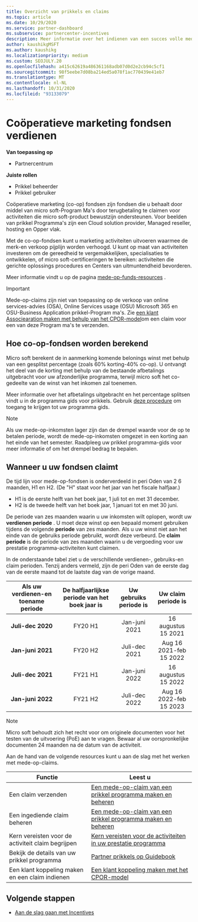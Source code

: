```yaml
---
title: Overzicht van prikkels en claims
ms.topic: article
ms.date: 10/29/2020
ms.service: partner-dashboard
ms.subservice: partnercenter-incentives
description: Meer informatie over het indienen van een succes volle mede-op-claim voor uw prikkels door de juiste documentatie, facturen, verklaringen en het bewijs van de uitvoering te organiseren.
author: kaushikgMSFT
ms.author: kaushikg
ms.localizationpriority: medium
ms.custom: SEOJULY.20
ms.openlocfilehash: a415c62619a486361168adb07d0d2e2cb94c5cf1
ms.sourcegitcommit: 98f5eebe7d08ba214ed5a078f1ac770439e41eb7
ms.translationtype: MT
ms.contentlocale: nl-NL
ms.lasthandoff: 10/31/2020
ms.locfileid: "93133079"
---
```

# <a name="earn-cooperative-marketing-funds"></a>Coöperatieve marketing fondsen verdienen

**Van toepassing op**

- Partnercentrum

**Juiste rollen**

- Prikkel beheerder
- Prikkel gebruiker

Coöperatieve marketing (co-op) fondsen zijn fondsen die u behaalt door middel van micro soft-Program Ma's door terugbetaling te claimen voor activiteiten die micro soft-product bewustzijn ondersteunen. Voor beelden van prikkel Programma's zijn een Cloud solution provider, Managed reseller, hosting en Opper vlak.

Met de co-op-fondsen kunt u marketing activiteiten uitvoeren waarmee de merk-en verkoop pijplijn worden verhoogd. U kunt op maat van activiteiten investeren om de gereedheid te vergemakkelijken, specialisaties te ontwikkelen, of micro soft-certificeringen te bereiken: activiteiten die gerichte oplossings procedures en Centers van uitmuntendheid bevorderen.

Meer informatie vindt u op de pagina [mede-op-funds-resources](https://partner.microsoft.com/asset/collection/co-op-funds-resources#/) .

>[!Important]
>Mede-op-claims zijn niet van toepassing op de verkoop van online services-advies (OSA), Online Services usage (OSU) Microsoft 365 en OSU-Business Application prikkel-Program ma's. Zie [een klant Associearation maken met behulp van het CPOR-model](submit-osa-claim.md)om een claim voor een van deze Program ma's te verzenden.

## <a name="how-co-op-funds-are-calculated"></a>Hoe co-op-fondsen worden berekend

Micro soft berekent de in aanmerking komende belonings winst met behulp van een gesplitst percentage (zoals 60% korting-40% co-op). U ontvangt het deel van de korting met behulp van de bestaande afbetalings uitgebracht voor uw afzonderlijke programma, terwijl micro soft het co-gedeelte van de winst van het inkomen zal toenemen.

Meer informatie over het afbetalings uitgebracht en het percentage splitsen vindt u in de programma gids voor prikkels. Gebruik [deze procedure](incentives-determined-your-program-eligibility.md) om toegang te krijgen tot uw programma gids.

>[!NOTE]
>Als uw mede-op-inkomsten lager zijn dan de drempel waarde voor de op te betalen periode, wordt de mede-op-inkomsten omgezet in een korting aan het einde van het semester. Raadpleeg uw prikkel programma-gids voor meer informatie of om het drempel bedrag te bepalen.

## <a name="when-to-claim-your-funds"></a>Wanneer u uw fondsen claimt

De tijd lijn voor mede-op-fondsen is onderverdeeld in peri Oden van 2 6 maanden, H1 en H2. (De "H" staat voor het jaar van het fiscale halfjaar.)

- H1 is de eerste helft van het boek jaar, 1 juli tot en met 31 december.
- H2 is de tweede helft van het boek jaar, 1 januari tot en met 30 juni.

De periode van zes maanden waarin u uw inkomsten wilt oplopen, wordt uw **verdienen periode** . U moet deze winst op een bepaald moment gebruiken tijdens de volgende **periode** van zes maanden. Als u uw winst niet aan het einde van de gebruiks periode gebruikt, wordt deze verbeurd. De **claim periode** is de periode van zes maanden waarin u de vergoeding voor uw prestatie programma-activiteiten kunt claimen.

In de onderstaande tabel ziet u de verschillende verdienen-, gebruiks-en claim perioden. Tenzij anders vermeld, zijn de peri Oden van de eerste dag van de eerste maand tot de laatste dag van de vorige maand.

|  Als uw verdienen-en toename periode  |De halfjaarlijkse periode van het boek jaar is  |  Uw gebruiks periode is  |  Uw claim periode is  |
| :-----------: | :-----------: | :-----------: | :-----------: |
|**Juli-dec 2020**| FY20 H1  |  Jan-juni 2021  |  16 augustus 15 2021  |
|**Jan-juni 2021** |  FY20 H2  |  Juli-dec 2021  |  Aug 16 2021-feb 15 2022  |
|**Juli-dec 2021**|  FY21 H1  |  Jan-juni 2022  |  16 augustus 15 2022  |
|**Jan-juni 2022** |  FY21 H2  |  Juli-dec 2022  |  Aug 16 2022-feb 15 2023  |

>[!NOTE]
>Micro soft behoudt zich het recht voor om originele documenten voor het testen van de uitvoering (PoE) aan te vragen. Bewaar al uw oorspronkelijke documenten 24 maanden na de datum van de activiteit.

Aan de hand van de volgende resources kunt u aan de slag met het werken met mede-op-claims.

| Functie | Leest u |
| ------ | ----------- |
| Een claim verzenden |  [Een mede-op-claim van een prikkel programma maken en beheren](create-incentives-claims.md)  |
| Een ingediende claim beheren | [Een mede-op-claim van een prikkel programma maken en beheren](create-incentives-claims.md)    |
| Kern vereisten voor de activiteit claim begrijpen | [Kern vereisten voor de activiteiten in uw prestatie programma](core-requirements.md)   |
| Bekijk de details van uw prikkel programma | [Partner prikkels op Guidebook](https://assetsprod.microsoft.com/co-op-guidebook.pdf)  |
| Een klant koppeling maken en een claim indienen | [Een klant koppeling maken met het CPOR-model](submit-osa-claim.md)   |

## <a name="next-steps"></a>Volgende stappen

- [Aan de slag gaan met Incentives](incentives-get-started-intro.md)
